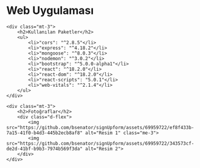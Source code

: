<!DOCTYPE html>
<html lang="en">
<head>
    <meta charset="UTF-8">
    <meta name="viewport" content="width=device-width, initial-scale=1.0">
    <title>Web Uygulaması</title>
    <link rel="stylesheet" href="https://cdn.jsdelivr.net/npm/bootstrap@5.0.0-alpha1/dist/css/bootstrap.min.css">
</head>
<body>

<div class="container mt-5">
    <h1>Web Uygulaması</h1>

    <div class="mt-3">
        <h2>Kullanılan Paketler</h2>
        <ul>
            <li>"cors": "^2.8.5"</li>
            <li>"express": "^4.18.2"</li>
            <li>"mongoose": "^8.0.3"</li>
            <li>"nodemon": "^3.0.2"</li>
            <li>"bootstrap": "^5.0.0-alpha1"</li>
            <li>"react": "^18.2.0"</li>
            <li>"react-dom": "^18.2.0"</li>
            <li>"react-scripts": "5.0.1"</li>
            <li>"web-vitals": "^2.1.4"</li>
        </ul>
    </div>

    <div class="mt-3">
        <h2>Fotoğraflar</h2>
        <div class="d-flex">
            <img src="https://github.com/bsenator/signUpform/assets/69959722/ef8f433b-7a15-41f0-b4d3-445b2ecb8af8" alt="Resim 1" class="me-3">
            <img src="https://github.com/bsenator/signUpform/assets/69959722/343573cf-de2d-41bf-b9b3-7974b569f3da" alt="Resim 2">
        </div>
    </div>
</div>

<script src="https://cdn.jsdelivr.net/npm/bootstrap@5.0.0-alpha1/dist/js/bootstrap.bundle.min.js"></script>
</body>
</html>

